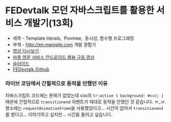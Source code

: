 # FEDevtalk 모던 자바스크립트를 활용한 서비스 개발기(13회)

 - 제목 - Template literals,  Promise,  동시성, 함수형 프로그래밍
 - 부제 - http://en.marpple.com 개발 경험기
 - [영상 다시보기](https://tv.naver.com/v/5289966)
 - [마플 영문 서비스 안드로이드 웹뷰 구동 영상](https://youtu.be/0Wc7CELvoiI)
 - [슬라이드](https://www.slideshare.net/ssuser2ecf32/template-literals-promise-126352081)
 - [FEDevtalk Github](https://github.com/NAVER-FEPlatform/FEDevtalk/blob/master/13_fedevtalk.md)

### 라이브 코딩에서 간헐적으로 동작을 안했던 이유

자바스크립트 코드에는 문제가 없었는데 css의 `tr:active { background: #ccc; }` 때문에 간헐적으로 `transitionend` 이벤트가 제대로 동작을 안했던 것 같습니다. ㅠ_ㅠ. 평소에는 `requestAnimationFrame`을 사용했었다고... 시간이 없어서 `transitionend`를 썼다고... 이야기하고 싶지만... 시간을 돌리고 싶습니다.